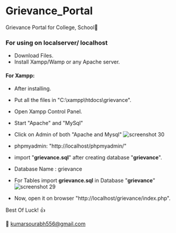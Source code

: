 # Grievance_Portal
Grievance Portal for College, School:school:

### For using on localserver/ localhost
* Download Files.
* Install Xampp/Wamp or any Apache server.
#### For Xampp:
* After installing. 
* Put all the files in "C:\xampp\htdocs\grievance". 
* Open Xampp Control Panel.
* Start "Apache" and "MySql"
* Click on Admin of both "Apache and Mysql"
![screenshot 30](https://user-images.githubusercontent.com/28394309/50753317-839ca480-1277-11e9-822f-007d398c0031.png)

* phpmyadmin: "http://localhost/phpmyadmin/"
- import "**grievance.sql**" after creating database "**grievance**".
* Database Name : grievance
* For Tables import **grievance.sql** in Database "**grievance**"
![screenshot 29](https://user-images.githubusercontent.com/28394309/50753084-8c40ab00-1276-11e9-9900-d37f0358a14f.png)

* Now, open it on browser "http://localhost/grievance/index.php". 

Best Of Luck! :+1: 

:e-mail: kumarsourabh556@gmail.com

